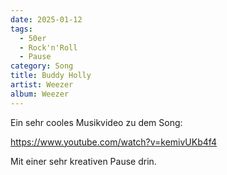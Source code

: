 ```yaml
---
date: 2025-01-12
tags:
  - 50er
  - Rock'n'Roll
  - Pause
category: Song
title: Buddy Holly
artist: Weezer
album: Weezer
---
```


Ein sehr cooles Musikvideo zu dem Song:

https://www.youtube.com/watch?v=kemivUKb4f4

Mit einer sehr kreativen Pause drin.
